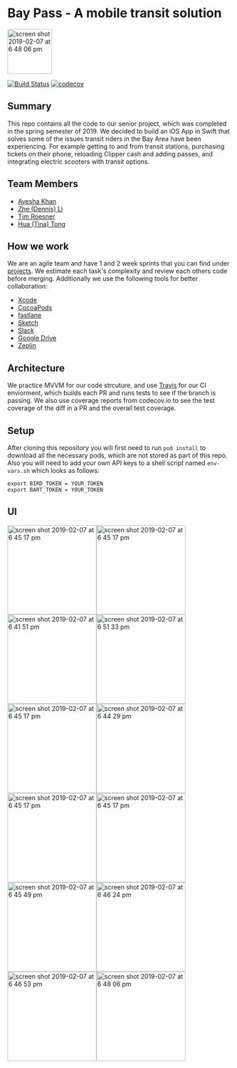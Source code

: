 # Bay Pass - A mobile transit solution
<img width="100" alt="screen shot 2019-02-07 at 6 48 06 pm" src="https://user-images.githubusercontent.com/13894518/52456509-e947af00-2b09-11e9-829d-f90d47ece779.png">  

[![Build Status](https://travis-ci.com/timroesner/BayPass.svg?token=WiAQGuCxgiespq3vmWc1&branch=master)](https://travis-ci.com/timroesner/BayPass)   [![codecov](https://codecov.io/gh/timroesner/BayPass/branch/master/graph/badge.svg?token=hasFyKFOq8)](https://codecov.io/gh/timroesner/BayPass)

## Summary
This repo contains all the code to our senior project, which was completed in the spring semester of 2019. We decided to build an iOS App in Swift that solves some of the issues transit riders in the Bay Area have been experiencing. For example getting to and from transit stations, purchasing tickets on their phone, reloading Clipper cash and adding passes, and integrating electric scooters with transit options.  
  

## Team Members
- [Ayesha Khan](https://github.com/ayesha1)
- [Zhe (Dennis) Li](https://github.com/DennisLee)
- [Tim Roesner](https://github.com/timroesner)
- [Hua (Tina) Tong](https://github.com/thualing)

  
## How we work
We are an agile team and have 1 and 2 week sprints that you can find under [projects](https://github.com/timroesner/BayPass/projects). We estimate each task's complexity and review each others code before merging. Additionally we use the following tools for better collaboration:  
- [Xcode](https://developer.apple.com/xcode/)
- [CocoaPods](cocoapods.org)
- [fastlane](http://fastlane.tools/)
- [Sketch](https://sketchapp.com)
- [Slack](slack.com)
- [Google Drive](drive.google.com)
- [Zeplin](zeplin.io)

  
## Architecture
We practice MVVM for our code strcuture, and use [Travis](https://travis-ci.org) for our CI enviorment, which builds each PR and runs tests to see if the branch is passing. We also use coverage reports from codecov.io to see the test coverage of the diff in a PR and the overall test coverage. 


## Setup
After cloning this repository you will first need to run `pod install` to download all the necessary pods, which are not stored as part of this repo. Also you will need to add your own API keys to a shell script named `env-vars.sh` which looks as follows:
```
export BIRD_TOKEN = YOUR_TOKEN
export BART_TOKEN = YOUR_TOKEN
```

## UI 
<img width="200" alt="screen shot 2019-02-07 at 6 45 17 pm" src="https://user-images.githubusercontent.com/13894518/52455989-bd2b2e80-2b07-11e9-8f9f-733204af8554.png"><img width="200" alt="screen shot 2019-02-07 at 6 45 17 pm" src="https://user-images.githubusercontent.com/13894518/52455990-be5c5b80-2b07-11e9-8735-1984ca2e1565.png"><img width="200" alt="screen shot 2019-02-07 at 6 41 51 pm" src="https://user-images.githubusercontent.com/13894518/52456086-185d2100-2b08-11e9-93bb-8f32c7474a87.png"><img width="200" alt="screen shot 2019-02-07 at 6 51 33 pm" src="https://user-images.githubusercontent.com/13894518/52456393-66beef80-2b09-11e9-9f78-4b501ff08c4b.png"><img width="200" alt="screen shot 2019-02-07 at 6 45 17 pm" src="https://user-images.githubusercontent.com/13894518/52456137-4b9fb000-2b08-11e9-96c6-352993a63d79.png"><img width="200" alt="screen shot 2019-02-07 at 6 44 29 pm" src="https://user-images.githubusercontent.com/13894518/52456167-696d1500-2b08-11e9-8300-22dd3279ad26.png"><img width="200" alt="screen shot 2019-02-07 at 6 45 17 pm" src="https://user-images.githubusercontent.com/13894518/52456177-712cb980-2b08-11e9-9c40-b0934753df72.png"><img width="200" alt="screen shot 2019-02-07 at 6 45 17 pm" src="https://user-images.githubusercontent.com/13894518/52456195-8570b680-2b08-11e9-8fca-d312b1ca6563.png"><img width="200" alt="screen shot 2019-02-07 at 6 45 49 pm" src="https://user-images.githubusercontent.com/13894518/52456210-98838680-2b08-11e9-9d12-837ee5ebd778.png"><img width="200" alt="screen shot 2019-02-07 at 6 46 24 pm" src="https://user-images.githubusercontent.com/13894518/52456231-ad601a00-2b08-11e9-8aee-90e41309dda2.png"><img width="200" alt="screen shot 2019-02-07 at 6 46 53 pm" src="https://user-images.githubusercontent.com/13894518/52456259-bea92680-2b08-11e9-97eb-1e51e649cced.png"><img width="200" alt="screen shot 2019-02-07 at 6 48 06 pm" src="https://user-images.githubusercontent.com/13894518/52456310-ea2c1100-2b08-11e9-9549-db4bdfd7e717.png">

